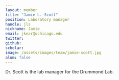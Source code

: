 ```yaml
---
layout: member
title: "Jamie L. Scott"
position: Laboratory manager
handle: jls
nickname: Jamie
email: jkear@uchicago.edu
twitter: 
github: 
scholar: 
image: /assets/images/team/jamie-scott.jpg
alum: false
---
```

Dr. Scott is the lab manager for the Drummond Lab.
